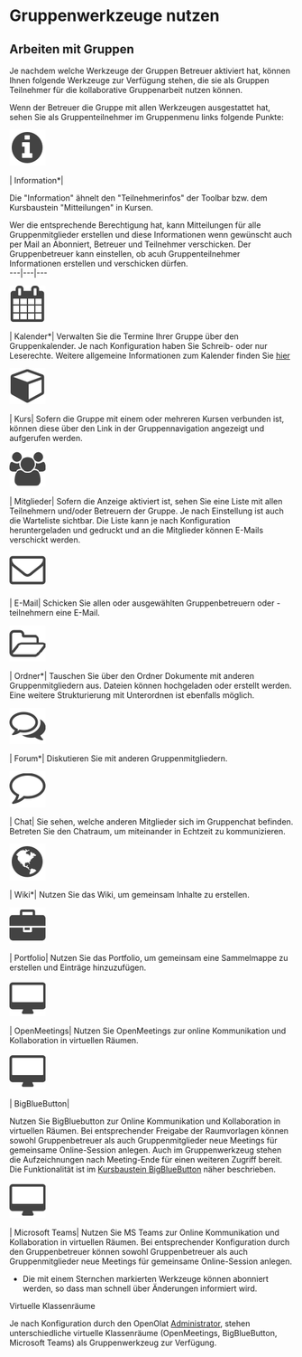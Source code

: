# Gruppenwerkzeuge nutzen

## Arbeiten mit Gruppen

Je nachdem welche Werkzeuge der Gruppen Betreuer aktiviert hat, können Ihnen
folgende Werkzeuge zur Verfügung stehen, die sie als Gruppen Teilnehmer für
die kollaborative Gruppenarbeit nutzen können.

Wenn der Betreuer die Gruppe mit allen Werkzeugen ausgestattet hat, sehen Sie
als Gruppenteilnehmer im Gruppenmenu links folgende Punkte:

![](assets/infomessage.png)

| Information*|

Die "Information" ähnelt den "Teilnehmerinfos" der Toolbar bzw. dem
Kursbaustein "Mitteilungen" in Kursen.

Wer die entsprechende Berechtigung hat, kann Mitteilungen für alle
Gruppenmitglieder erstellen und diese Informationen wenn gewünscht auch per
Mail an Abonniert, Betreuer und Teilnehmer verschicken. Der Gruppenbetreuer
kann einstellen, ob acuh Gruppenteilnehmer Informationen erstellen und
verschicken dürfen.  
---|---|---  
  
![](assets/calendar.png)

| Kalender*| Verwalten Sie die Termine Ihrer Gruppe über den Gruppenkalender.
Je nach Konfiguration haben Sie Schreib- oder nur Leserechte. Weitere
allgemeine Informationen zum Kalender finden Sie [hier](../personal/Calendar.de.md)  
  
![](assets/course.png)

| Kurs| Sofern die Gruppe mit einem oder mehreren Kursen verbunden ist, können
diese über den Link in der Gruppennavigation angezeigt und  aufgerufen werden.  
  
![](assets/members.png)

| Mitglieder| Sofern die Anzeige aktiviert ist, sehen Sie eine Liste mit allen
Teilnehmern und/oder Betreuern der Gruppe. Je nach Einstellung ist auch die
Warteliste sichtbar. Die Liste kann je nach Konfiguration heruntergeladen und
gedruckt und an die Mitglieder können E-Mails verschickt werden.  
  
![](assets/contact.png)

| E-Mail| Schicken Sie allen oder ausgewählten Gruppenbetreuern oder
-teilnehmern eine E-Mail.  
  
![](assets/folder.png)

| Ordner*| Tauschen Sie über den Ordner Dokumente mit anderen
Gruppenmitgliedern aus. Dateien können hochgeladen oder erstellt werden. Eine
weitere Strukturierung mit Unterordnen ist ebenfalls möglich.  
  
![](assets/forum.png)

| Forum*| Diskutieren Sie mit anderen Gruppenmitgliedern.  
  
![](assets/chat_icon.png)

| Chat| Sie sehen, welche anderen Mitglieder sich im Gruppenchat befinden.
Betreten Sie den Chatraum, um miteinander in Echtzeit zu kommunizieren.  
  
![](assets/wiki.png)

| Wiki*| Nutzen Sie das Wiki, um gemeinsam Inhalte zu erstellen.  
  
![](assets/portfolio_434343_64.png)

| Portfolio| Nutzen Sie das Portfolio, um gemeinsam eine Sammelmappe zu
erstellen und Einträge hinzuzufügen.  
  
![](assets/openmeetings.png)

| OpenMeetings| Nutzen Sie OpenMeetings zur online Kommunikation und
Kollaboration in virtuellen Räumen.  
  
![](assets/openmeetings.png)

| BigBlueButton|

Nutzen Sie BigBluebutton zur Online Kommunikation und Kollaboration in
virtuellen Räumen. Bei entsprechender Freigabe der Raumvorlagen können sowohl
Gruppenbetreuer als auch Gruppenmitglieder neue Meetings für gemeinsame
Online-Session anlegen. Auch im Gruppenwerkzeug stehen die Aufzeichnungen nach
Meeting-Ende für einen weiteren Zugriff bereit. Die Funktionalität ist im
[Kursbaustein BigBlueButton](../course_elements/Course_element_BigBlueButton.de.md) näher
beschrieben.  
  
![](assets/openmeetings.png)

| Microsoft Teams| Nutzen Sie MS Teams zur Online Kommunikation und
Kollaboration in virtuellen Räumen. Bei entsprechender Konfiguration durch den
Gruppenbetreuer können sowohl Gruppenbetreuer als auch Gruppenmitglieder neue
Meetings für gemeinsame Online-Session anlegen.  
  
  

* Die mit einem Sternchen markierten Werkzeuge können abonniert werden, so dass man schnell über Änderungen informiert wird.

  

Virtuelle Klassenräume

Je nach Konfiguration durch den OpenOlat
[Administrator](Externe+Werkzeuge+-+Administration.html), stehen
unterschiedliche virtuelle Klassenräume (OpenMeetings, BigBlueButton,
Microsoft Teams) als Gruppenwerkzeug zur Verfügung.


